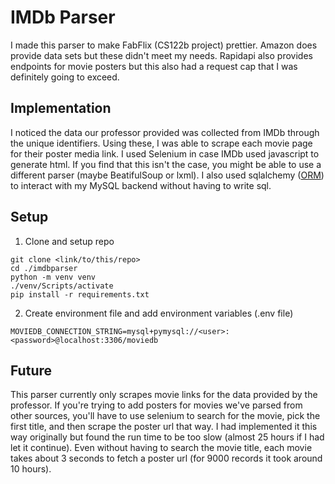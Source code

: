 # IMDb Parser
I made this parser to make FabFlix (CS122b project) prettier. Amazon does provide data
sets but these didn't meet my needs. Rapidapi also provides endpoints for movie posters
but this also had a request cap that I was definitely going to exceed.

## Implementation
I noticed the data our professor provided was collected from IMDb through the unique
identifiers. Using these, I was able to scrape each movie page for their poster media
link. I used Selenium in case IMDb used javascript to generate html. If you find that
this isn't the case, you might be able to use a different parser (maybe BeatifulSoup or 
lxml). I also used sqlalchemy ([ORM](https://en.wikipedia.org/wiki/Object%E2%80%93relational_mapping)) 
to interact with my MySQL backend without having to write sql. 

## Setup
1. Clone and setup repo
```
git clone <link/to/this/repo>
cd ./imdbparser
python -m venv venv
./venv/Scripts/activate
pip install -r requirements.txt
```
2. Create environment file and add environment variables (.env file)
```
MOVIEDB_CONNECTION_STRING=mysql+pymysql://<user>:<password>@localhost:3306/moviedb
```

## Future
This parser currently only scrapes movie links for the data provided by the professor. If
you're trying to add posters for movies we've parsed from other sources, you'll have to use
selenium to search for the movie, pick the first title, and then scrape the poster url that
way. I had implemented it this way originally but found the run time to be too slow (almost 25 hours
if I had let it continue). Even without having to search the movie title, each movie takes
about 3 seconds to fetch a poster url (for 9000 records it took around 10 hours).
